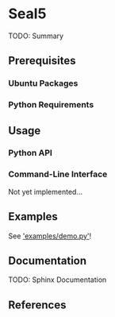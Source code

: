 # Seal5

TODO: Summary

## Prerequisites

### Ubuntu Packages

### Python Requirements

## Usage

### Python API


### Command-Line Interface

Not yet implemented...

## Examples

See ['examples/demo.py'](examples/demo.py)!

## Documentation

TODO: Sphinx Documentation

## References
